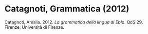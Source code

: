 # Catagnoti, Grammatica (2012)

Catagnoti, Amalia. 2012. *La grammatica della lingua di Ebla*. QdS 29. Firenze: Università di Firenze.

